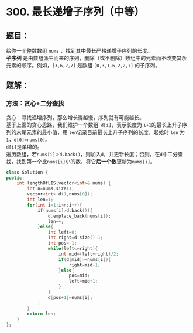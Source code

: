 # 300. 最长递增子序列（中等）
## 题目：
给你一个整数数组 `nums` ，找到其中最长严格递增子序列的长度。\
**子序列** 是由数组派生而来的序列，删除（或不删除）数组中的元素而不改变其余元素的顺序。例如，`[3,6,2,7]` 是数组 `[0,3,1,6,2,2,7]` 的子序列。
## 题解：
### 方法：贪心+二分查找
贪心：寻找递增序列，那么增长得越慢，序列就有可能越长。\
基于上面的贪心思路，我们维护一个数组` d[i]`，表示长度为 `i+1`的最长上升子序列的末尾元素的最小值，用 `len`记录目前最长上升子序列的长度，起始时 `len` 为 `1`，`d[0]=nums[0]`。\
`d[i]`是单增的。\
遍历数组，若`nums[i]＞d.back()`，则加入`d`，并更新长度；否则，在`d`中二分查找，找到第一个比`nums[i]`小的数，将它**后一个数**更新为`nums[i]`。
```c++
class Solution {
public:
    int lengthOfLIS(vector<int>& nums) {
        int n=nums.size();
        vector<int> d(1,nums[0]);
        int len=1;
        for(int i=1;i<n;i++){
            if(nums[i]>d.back()){
                d.emplace_back(nums[i]);
                len++;
            }else{
                int left=0;
                int right=d.size()-1;
                int pos=-1;
                while(left<=right){
                    int mid=(left+right)/2;
                    if(d[mid]>=nums[i]){
                        right=mid-1;
                    }else{
                        pos=mid;
                        left=mid+1;
                    }
                }
                d[pos+1]=nums[i];
            }
        }
        return len;
    }
};
```